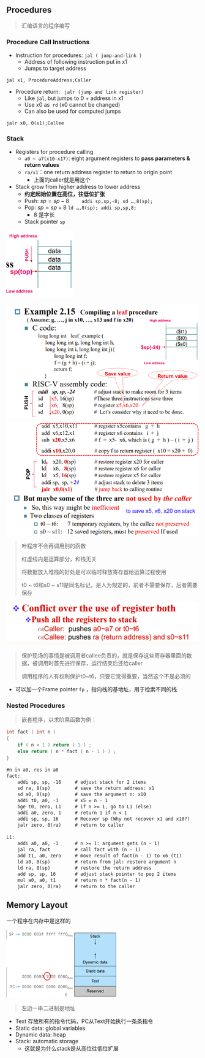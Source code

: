 ## Procedures

> 汇编语言的程序编写

### Procedure Call Instructions

- Instruction for procedures: `jal ( jump-and-link )`
  - Address of following instruction put in x1
  - Jumps to target address

```assembly
jal x1, ProcedureAddress;Caller 
```

- Procedure return: ` jalr (jump and link register)`
  - Like `jal`, but jumps to 0 + address in x1
  - Use x0 as` rd` (x0 cannot be changed)
  - Can also be used for computed jumps

```assembly
jalr x0, 0(x1);Callee
```

### Stack

- Registers for procedure calling
  - `a0 ~ a7(x10-x17)`: eight argument registers to **pass  parameters & return values**
  - `ra/x1`：one return address register to return to origin point
    - 上面的caller就是用这个
- Stack grow from higher address to lower address
  - **约定起始位置在高位，往低位扩张**
  - Push: $sp= sp - 8$      `    addi sp,sp,-8; sd …,8(sp);`
  - Pop: $sp = sp + 8$     `ld …,8(sp); addi sp,sp,8; `
    - 8 是字长
  - Stack pointer `sp`

![image-20240326194338299](https://raw.githubusercontent.com/RimLutienpeist/image-hosting/main/image-20240326194338299.png)

<img src="https://raw.githubusercontent.com/RimLutienpeist/image-hosting/main/image-20240326194504182.png" alt="image-20240326194504182" style="zoom:80%;" />

<img src="https://raw.githubusercontent.com/RimLutienpeist/image-hosting/main/image-20240326194921829.png" style="zoom:80%;" />

> 叶程序不会再调用别的函数
>
> 红虚线内是运算部分，和栈无关
>
> 将数据放入堆栈的好处是可以临时释放寄存器给运算过程使用
>
> t0 ~ t6和s0 ~ s11是同名标记，是人为规定的，前者不需要保存，后者需要保存

<img src="https://raw.githubusercontent.com/RimLutienpeist/image-hosting/main/image-20240507211809639.png" alt="image-20240507211809639" style="zoom:80%;" />

> 保护现场的事情是被调用者callee负责的，就是保存这些寄存器里面的数据，被调用时首先进行保存，运行结束后还给caller
>
> 调用程序的人有权利保护t0~t6，只要它觉得重要，当然这个不是必须的

- 可以加一个Frame pointer `fp` ，指向栈的基地址，用于检索不同的栈

### Nested Procedures

> 嵌套程序，以求阶乘函数为例：

```c
int fact ( int n )
{
    if ( n < 1 ) return ( 1 ) ;
    else return ( n * fact ( n - 1 ) ) ;
} 
```

```assembly
#n in a0, res in a0
fact:
    addi sp, sp, -16     # adjust stack for 2 items
    sd ra, 8(sp)         # save the return address: x1
    sd a0, 0(sp)         # save the argument n: x10
    addi t0, a0, -1      # x5 = n - 1
    bge t0, zero, L1     # if n >= 1, go to L1 (else)
    addi a0, zero, 1     # return 1 if n < 1
    addi sp, sp, 16      # Recover sp (Why not recover x1 and x10?)
    jalr zero, 0(ra)     # return to caller

L1:
    addi a0, a0, -1      # n >= 1: argument gets (n - 1)
    jal ra, fact         # call fact with (n - 1)
    add t1, a0, zero     # move result of fact(n - 1) to x6 (t1)
    ld a0, 0(sp)         # return from jal: restore argument n
    ld ra, 8(sp)         # restore the return address
    add sp, sp, 16       # adjust stack pointer to pop 2 items
    mul a0, a0, t1       # return n * fact(n - 1)
    jalr zero, 0(ra)     # return to the caller
```

## Memory Layout

一个程序在内存中是这样的

<img src="https://raw.githubusercontent.com/RimLutienpeist/image-hosting/main/image-20240507213657982.png" alt="image-20240507213657982" style="zoom:67%;" />

> 左边一串二进制是地址

- Text 存放所有的指令代码，PC从Text开始执行一条条指令
- Static data: global variables
- Dynamic data: heap
- Stack: automatic storage
  - 这就是为什么stack是从高位往低位扩展

